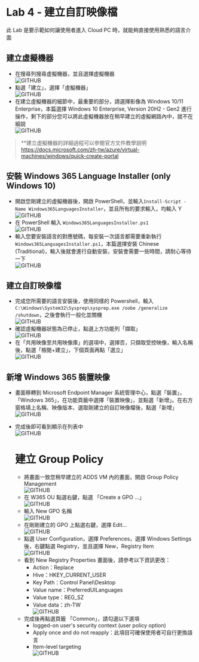 # Lab 4 - 建立自訂映像檔

此 Lab 是要示範如何讓使用者進入 Cloud PC 時，就能夠直接使用熟悉的語言介面<br>

## 建立虛擬機器
- 在搜尋列搜尋虛擬機器，並且選擇虛擬機器 <br>
  ![GITHUB](https://github.com/BrianHsing/Windows365/blob/main/images/vm1.png "vm1")<br>
- 點選「建立」，選擇「虛擬機器」<br>
  ![GITHUB](https://github.com/BrianHsing/Windows365/blob/main/images/vm2.png "vm2")<br>
- 在建立虛擬機器的細節中，最重要的部分，請選擇影像為 Windows 10/11 Enterprise，本篇選擇 Windows 10 Enterprise, Version 20H2 - Gen2 進行操作，剩下的部分您可以將此虛擬機器放在稍早建立的虛擬網路內中，就不在細說<br>
  ![GITHUB](https://github.com/BrianHsing/Windows365/blob/main/images/vm3.png "vm3")<br>
> **建立虛擬機器的詳細過程可以參閱官方文件教學說明 https://docs.microsoft.com/zh-tw/azure/virtual-machines/windows/quick-create-portal <br>

## 安裝 Windows 365 Language Installer (only Windows 10)

- 開啟您剛建立的虛擬機器後，開啟 PowerShell，並輸入`Install-Script -Name Windows365LanguagesInstaller`，並且所有的要求輸入，均輸入 Y<br>
  ![GITHUB](https://github.com/BrianHsing/Windows365/blob/main/images/ps4.png "ps4")<br>
- 在 PowerShell 輸入 `Windows365LanguagesInstaller.ps1`<br>
  ![GITHUB](https://github.com/BrianHsing/Windows365/blob/main/images/ps5.png "ps5")<br>
- 輸入您要安裝語言的對應號碼，每安裝一次語言都需要重新執行 `Windows365LanguagesInstaller.ps1`，本篇選擇安裝 Chinese (Traditional)，輸入後就會進行自動安裝，安裝會需要一些時間，請耐心等待一下<br>
  ![GITHUB](https://github.com/BrianHsing/Windows365/blob/main/images/ps6.png "ps6")<br>

## 建立自訂映像檔

- 完成您所需要的語言安裝後，使用同樣的 Powershell，輸入`C:\Windows\System32\Sysprep\sysprep.exe /oobe /generalize /shutdown`，之後會執行一般化並關機<br>
  ![GITHUB](https://github.com/BrianHsing/Windows365/blob/main/images/ps6.png "ps7")<br>
- 確認虛擬機器狀態為已停止，點選上方功能列「擷取」<br>
  ![GITHUB](https://github.com/BrianHsing/Windows365/blob/main/images/capture1.png "capture1")<br>
- 在「共用映像至共用映像庫」的選項中，選擇否，只擷取受控映像，輸入名稱後，點選「檢閱+建立」，下個頁面再點「選立」<br>
  ![GITHUB](https://github.com/BrianHsing/Windows365/blob/main/images/capture4.png "capture3")<br>

## 新增 Windows 365 裝置映像

- 畫面移轉到 Microsoft Endpoint Manager 系統管理中心，點選「裝置」，「Windows 365」，在功能頁籤中選擇「裝置映像」，並點選「新增」。在右方窗格填上名稱、映像版本、選取剛建立的自訂映像檔後，點選「新增」<br>
  ![GITHUB](https://github.com/BrianHsing/Windows365/blob/main/images/image1.png "image1")<br>
- 完成後即可看到顯示在列表中<br>
  ![GITHUB](https://github.com/BrianHsing/Windows365/blob/main/images/capture5.png "capture5")<br>

  # 建立 Group Policy

  - 將畫面一致您稍早建立的 ADDS VM 內的畫面，開啟 Group Policy Management<br>
  ![GITHUB](https://github.com/BrianHsing/Windows365/blob/main/images/gpo1.png "gpo1")<br>
  - 在 W365 OU 點選右鍵，點選 「Create a GPO ...」<br>
  ![GITHUB](https://github.com/BrianHsing/Windows365/blob/main/images/gpo2.png "gpo2")<br>
  - 輸入 New GPO 名稱<br>
  ![GITHUB](https://github.com/BrianHsing/Windows365/blob/main/images/gpo3.png "gpo3")<br>
  - 在剛剛建立的 GPO 上點選右鍵，選擇 Edit...<br>
  ![GITHUB](https://github.com/BrianHsing/Windows365/blob/main/images/gpo4.png "gpo4")<br>
  - 點選 User Configuration，選擇 Preferences，選擇 Windows Settings 後，右鍵點選 Registry，並且選擇 New，Registry Item<br>
  ![GITHUB](https://github.com/BrianHsing/Windows365/blob/main/images/gpo5.png "gpo5")<br>
  - 看到 New Registry Properties 畫面後，請參考以下資訊更改：<br>
    - Action：Replace<br>
    - Hive：HKEY_CURRENT_USER<br>
    - Key Path：Control Panel\Desktop<br>
    - Value name：PreferredUILanguages<br>
    - Value type：REG_SZ<br>
    - Value data：zh-TW<br>
    ![GITHUB](https://github.com/BrianHsing/Windows365/blob/main/images/gpo6.png "gpo6")<br>
  - 完成後再點選頁籤 「Common」，請勾選以下選項<br>
    -  logged-on user's security context (user policy option)<br>
    -  Apply once and do not reapply：此項目可確保使用者可自行更換語言<br>
    -  Item-level targeting<br>
    ![GITHUB](https://github.com/BrianHsing/Windows365/blob/main/images/gpo7.png "gpo7")<br>
